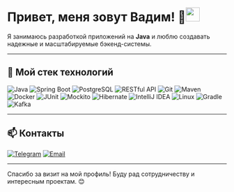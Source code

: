 # Привет, меня зовут Вадим! 👋<img src="https://github.com/blackcater/blackcater/raw/main/images/Hi.gif" height="32"/></h1>

Я занимаюсь разработкой приложений на **Java** и люблю создавать надежные и масштабируемые бэкенд-системы.

---

## 🚀 Мой стек технологий

<p>
  <!-- Java -->
  <img alt="Java" src="https://img.shields.io/badge/Java-ED8B00?style=for-the-badge&logo=java&logoColor=white" />
  
  <!-- Spring Boot -->
  <img alt="Spring Boot" src="https://img.shields.io/badge/Spring_Boot-6DB33F?style=for-the-badge&logo=springboot&logoColor=white" />
  
  <!-- PostgreSQL -->
  <img alt="PostgreSQL" src="https://img.shields.io/badge/PostgreSQL-316192?style=for-the-badge&logo=postgresql&logoColor=white" />
  
  <!-- RESTful API -->
  <img alt="RESTful API" src="https://img.shields.io/badge/REST_API-000000?style=for-the-badge&logo=rest-api&logoColor=white" />
  
  <!-- Git -->
  <img alt="Git" src="https://img.shields.io/badge/Git-F05032?style=for-the-badge&logo=git&logoColor=white" />
  
  <!-- Maven -->
  <img alt="Maven" src="https://img.shields.io/badge/Maven-C71A36?style=for-the-badge&logo=apache-maven&logoColor=white" />
  
  <!-- Docker -->
  <img alt="Docker" src="https://img.shields.io/badge/Docker-2496ED?style=for-the-badge&logo=docker&logoColor=white" />
  
  <!-- JUnit -->
  <img alt="JUnit" src="https://img.shields.io/badge/JUnit-25A162?style=for-the-badge&logo=junit5&logoColor=white" />
  
  <!-- Mockito -->
  <img alt="Mockito" src="https://img.shields.io/badge/Mockito-00C853?style=for-the-badge&logo=data:image/svg+xml;base64,PHN2ZyBmaWxsPSIjZmZmIiB4bWxucz0iaHR0cDovL3d3dy53My5vcmcvMjAwMC9zdmciIHdpZHRoPSIyNCIgaGVpZ2h0PSIyNCI+PHJlY3Qgd2lkdGg9IjI0IiBoZWlnaHQ9IjI0IiByeD0iMiIgcnk9IjIiLz48L3N2Zz4=?logoColor=white" />
  
  <!-- Hibernate -->
  <img alt="Hibernate" src="https://img.shields.io/badge/Hibernate-59666C?style=for-the-badge&logo=hibernate&logoColor=white" />
  
  <!-- IntelliJ IDEA -->
  <img alt="IntelliJ IDEA" src="https://img.shields.io/badge/IntelliJ_IDEA-000000?style=for-the-badge&logo=intellijidea&logoColor=white" />
  
  <!-- Linux -->
  <img alt="Linux" src="https://img.shields.io/badge/Linux-FCC624?style=for-the-badge&logo=linux&logoColor=black" />
  
  <!-- Gradle -->
  <img alt="Gradle" src="https://img.shields.io/badge/Gradle-02303A?style=for-the-badge&logo=gradle&logoColor=#02303A" />
  
  <!-- Apache Kafka -->
  <img alt="Kafka" src="https://img.shields.io/badge/Apache_Kafka-231F20?style=for-the-badge&logo=kafka&logoColor=#FFFFFF"/>
  
</p>

---

## 📫 Контакты

[![Telegram](https://img.shields.io/badge/Telegram-26A5E4?style=social&logo=telegram)](https://t.me/vadimshakhvorostov) 
[![Email](https://img.shields.io/badge/Email-D14836?style=social&logo=gmail)](mailto:thewadim76@gmail.com) 

---

Спасибо за визит на мой профиль! Буду рад сотрудничеству и интересным проектам. 😊

